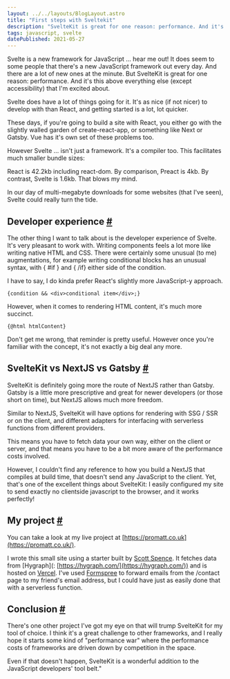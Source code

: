 ```yaml
---
layout: ../../layouts/BlogLayout.astro
title: "First steps with Sveltekit"
description: "SvelteKit is great for one reason: performance. And it's this above everything else (except accessibility) that I'm excited about."
tags: javascript, svelte
datePublished: 2021-05-27
---
```

Svelte is a new framework for JavaScript ... hear me out! It does seem to some people that there's a new JavaScript framework out every day. And there are a lot of new ones at the minute. But SvelteKit is great for one reason: performance. And it's this above everything else (except accessibility) that I'm excited about.

Svelte does have a lot of things going for it. It's as nice (if not nicer) to develop with than React, and getting started is a lot, lot quicker.

These days, if you're going to build a site with React, you either go with the slightly walled garden of create-react-app, or something like Next or Gatsby. Vue has it's own set of these problems too.

However Svelte ... isn't just a framework. It's a compiler too. This facilitates much smaller bundle sizes:

React is 42.2kb including react-dom. By comparison, Preact is 4kb. By contrast, Svelte is 1.6kb. That blows my mind.

In our day of multi-megabyte downloads for some websites (that I've seen), Svelte could really turn the tide.

## Developer experience [#](https://deliciousreverie.co.uk/posts/first-steps-with-sveltekit/#developer-experience)

The other thing I want to talk about is the developer experience of Svelte. It's very pleasant to work with. Writing components feels a lot more like writing native HTML and CSS. There were certainly some unusual (to me) augmentations, for example writing conditional blocks has an unusual syntax, with { #if } and { /if} either side of the condition.

I have to say, I do kinda prefer React's slightly more JavaScript-y approach.

```
{condition && <div>conditional item</div>;}
```

However, when it comes to rendering HTML content, it's much more succinct.

```
{@html htmlContent}
```

Don't get me wrong, that reminder is pretty useful. However once you're familiar with the concept, it's not exactly a big deal any more.

## SvelteKit vs NextJS vs Gatsby [#](https://deliciousreverie.co.uk/posts/first-steps-with-sveltekit/#sveltekit-vs-nextjs-vs-gatsby)

SvelteKit is definitely going more the route of NextJS rather than Gatsby. Gatsby is a little more prescriptive and great for newer developers (or those short on time), but NextJS allows much more freedom.

Similar to NextJS, SvelteKit will have options for rendering with SSG / SSR or on the client, and different adapters for interfacing with serverless functions from different providers.

This means you have to fetch data your own way, either on the client or server, and that means you have to be a bit more aware of the performance costs involved.

However, I couldn't find any reference to how you build a NextJS that compiles at build time, that doesn't send any JavaScript to the client. Yet, that's one of the excellent things about SvelteKit: I easily configured my site to send exactly no clientside javascript to the browser, and it works perfectly!

## My project [#](https://deliciousreverie.co.uk/posts/first-steps-with-sveltekit/#my-project)

You can take a look at my live project at [https://promatt.co.uk](https://promatt.co.uk/).

I wrote this small site using a starter built by [Scott Spence](https://scottspence.com/posts/graphcms-svelte-starter). It fetches data from \[Hygraph\](: [https://hygraph.com/](https://hygraph.com/)) and is hosted on [Vercel](https://vercel.com/). I've used [Formspree](https://formspree.io/) to forward emails from the /contact page to my friend's email address, but I could have just as easily done that with a serverless function.

## Conclusion [#](https://deliciousreverie.co.uk/posts/first-steps-with-sveltekit/#conclusion)

There's one other project I've got my eye on that will trump SvelteKit for my tool of choice. I think it's a great challenge to other frameworks, and I really hope it starts some kind of "performance war" where the performance costs of frameworks are driven down by competition in the space.

Even if that doesn't happen, SvelteKit is a wonderful addition to the JavaScript developers' tool belt."